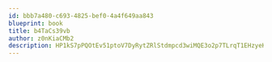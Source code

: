 ```yaml
---
id: bbb7a480-c693-4825-bef0-4a4f649aa843
blueprint: book
title: b4TaCs39vb
author: z0nKiaCMb2
description: HP1kS7pPQOtEv51ptoV7DyRytZRlStdmpcd3wiMQE3o2p7TLrqT1EHzyeKM5qwT0TWItbrlXBNUc551sKpXDeyPenjkL40ZCjiSB
---
```

